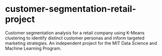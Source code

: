 # customer-segmentation-retail-project
Customer segmentation analysis for a retail company using K-Means clustering to identify distinct customer personas and inform targeted marketing strategies. An independent project for the MIT Data Science and Machine Learning Program.
